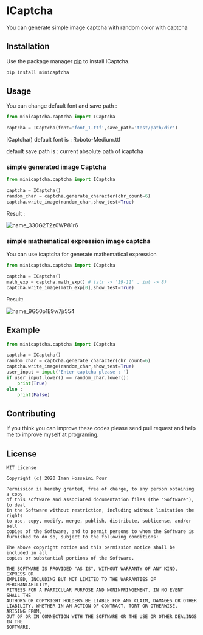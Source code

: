 # ICaptcha

You can generate simple image captcha with random color with captcha

## Installation

Use the package manager [pip](https://pip.pypa.io/en/stable/) to install ICaptcha.

```bash
pip install minicaptcha
```

## Usage

You can change default font and save path :

```python
from minicaptcha.captcha import ICaptcha

captcha = ICaptcha(font='font_1.ttf',save_path='test/path/dir')
```
ICaptcha() default font is : Roboto-Medium.ttf

default save path is : current absolute path of icaptcha

### simple generated image Captcha
```python
from minicaptcha.captcha import ICaptcha

captcha = ICaptcha()
random_char = captcha.generate_character(chr_count=6)
captcha.write_image(random_char,show_test=True)
```
Result :

![name_330G2T2z0WP81r6](https://user-images.githubusercontent.com/56130647/80805164-8ccc2600-8bcc-11ea-8de2-2b9e8c002783.jpg)

### simple mathematical expression image captcha
You can use icaptcha for generate mathematical expression
```python
from minicaptcha.captcha import ICaptcha

captcha = ICaptcha()
math_exp = captcha.math_exp() # (str -> '19-11' , int -> 8)
captcha.write_image(math_exp[0],show_test=True)
```
Result: 


![name_9G50p1E9w7jr554](https://user-images.githubusercontent.com/56130647/80805250-c56bff80-8bcc-11ea-8c46-feaaa010d092.jpg)

## Example
```python
from minicaptcha.captcha import ICaptcha

captcha = ICaptcha()
random_char = captcha.generate_character(chr_count=6)
captcha.write_image(random_char,show_test=True)
user_input = input('Enter captcha please : ')
if user_input.lower() == random_char.lower():
    print(True)
else :
    print(False)

```

## Contributing
If you think you can improve these codes please send pull request and help me to improve myself at programing.

## License


```
MIT License

Copyright (c) 2020 Iman Hosseini Pour

Permission is hereby granted, free of charge, to any person obtaining a copy
of this software and associated documentation files (the "Software"), to deal
in the Software without restriction, including without limitation the rights
to use, copy, modify, merge, publish, distribute, sublicense, and/or sell
copies of the Software, and to permit persons to whom the Software is
furnished to do so, subject to the following conditions:

The above copyright notice and this permission notice shall be included in all
copies or substantial portions of the Software.

THE SOFTWARE IS PROVIDED "AS IS", WITHOUT WARRANTY OF ANY KIND, EXPRESS OR
IMPLIED, INCLUDING BUT NOT LIMITED TO THE WARRANTIES OF MERCHANTABILITY,
FITNESS FOR A PARTICULAR PURPOSE AND NONINFRINGEMENT. IN NO EVENT SHALL THE
AUTHORS OR COPYRIGHT HOLDERS BE LIABLE FOR ANY CLAIM, DAMAGES OR OTHER
LIABILITY, WHETHER IN AN ACTION OF CONTRACT, TORT OR OTHERWISE, ARISING FROM,
OUT OF OR IN CONNECTION WITH THE SOFTWARE OR THE USE OR OTHER DEALINGS IN THE
SOFTWARE.
```

